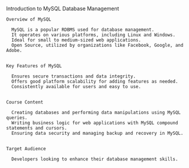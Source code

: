 


  Introduction to MySQL Database Management


  
    Overview of MySQL
    
      MySQL is a popular RDBMS used for database management.
      It operates on various platforms, including Linux and Windows.
      Ideal for small to medium-sized web applications.
      Open Source, utilized by organizations like Facebook, Google, and Adobe.
    
    
    Key Features of MySQL
    
      Ensures secure transactions and data integrity.
      Offers good platform scalability for adding features as needed.
      Consistently available for users and easy to use.
    
    
    Course Content
    
      Creating databases and performing data manipulations using MySQL queries.
      Writing business logic for web applications with MySQL compound statements and cursors.
      Ensuring data security and managing backup and recovery in MySQL.
    
    
    Target Audience
    
      Developers looking to enhance their database management skills.
    
  

